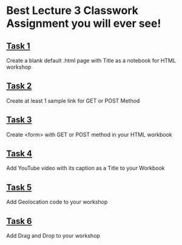 # Best Lecture 3 Classwork Assignment you will ever see!

<h2><a href="https://github.com/RedWideWeb/_html_workshop/commit/4ebf77d50bfb3d67d28d87b23dc2d178fb3571fe">Task 1</a></h2>
<p>Create a blank default .html page with Title as a notebook for HTML workshop</p>

<h2><a href="https://github.com/RedWideWeb/_html_workshop/commit/4bfaeba613eac02b9af64c38ae0eec1c7bede73b">Task 2</a></h2>
<p>Create at least 1 sample link for GET or POST Method</p>

<h2><a href="https://github.com/RedWideWeb/_html_workshop/commit/4bfaeba613eac02b9af64c38ae0eec1c7bede73b">Task 3</a></h2>
<p>Create &lt;form&gt; with GET or POST method in your HTML workbook</p>

<h2><a href="https://github.com/RedWideWeb/_html_workshop/commit/f7ae0082e10046f06aa2e8f1e2ed7791974e4c23">Task 4</a></h2>
<p>Add YouTube video with its caption as a Title to your Workbook</p>

<h2><a href="">Task 5</a></h2>
<p>Add Geolocation code to your workshop</p>

<h2><a href="https://github.com/RedWideWeb/_html_workshop/commit/6a3869b2fc60fe7af26dc86eda1a03c644a6332d">Task 6</a></h2>
<p>Add Drag and Drop to your workshop</p>
